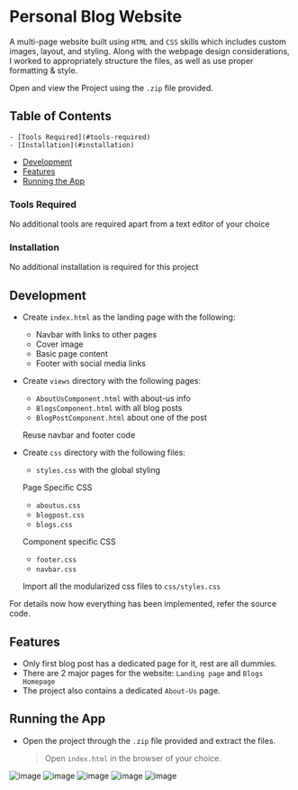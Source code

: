 # Personal Blog Website

A multi-page website built using `HTML` and `CSS` skills which includes custom images, layout, and styling. Along with the webpage design considerations, I worked to appropriately structure the files, as well as use proper formatting & style.

Open and view the Project using the `.zip` file provided.

## Table of Contents
	- [Tools Required](#tools-required)
	- [Installation](#installation)
- [Development](#development)
- [Features](#features)
- [Running the App](#running-the-app)

### Tools Required

No additional tools are required apart from a text editor of your choice

### Installation

No additional installation is required for this project

## Development

* Create `index.html` as the landing page with the following:
  * Navbar with links to other pages
  * Cover image 
  * Basic page content
  * Footer with social media links
  
* Create `views` directory with the following pages:
  * `AboutUsComponent.html` with about-us info
  * `BlogsComponent.html` with all blog posts
  * `BlogPostComponent.html` about one of the post
  
  Reuse navbar and footer code

* Create `css` directory with the following files:
  * `styles.css` with the global styling
  
  Page Specific CSS
  * `aboutus.css`
  * `blogpost.css`
  * `blogs.css`
  
  Component specific CSS
  * `footer.css`
  * `navbar.css`

  Import all the modularized css files to `css/styles.css`

For details now how everything has been implemented, refer the source code.

## Features

* Only first blog post has a dedicated page for it, rest are all dummies.
* There are 2 major pages for the website: `Landing page` and `Blogs Homepage`
* The project also contains a dedicated `About-Us` page.

## Running the App

* Open the project through the `.zip` file provided and extract the files. 
  > Open `index.html` in the browser of your choice.


![image](https://user-images.githubusercontent.com/55940353/129017677-8348872d-d4ee-4961-85b5-9052f7a68b6e.png)
![image](https://user-images.githubusercontent.com/55940353/129017737-697d8aff-3e7a-4577-96a7-45047b500024.png)
![image](https://user-images.githubusercontent.com/55940353/129017789-61bc0bb8-0b1e-4b85-9c0c-425121fc448c.png)
![image](https://user-images.githubusercontent.com/55940353/129017843-5eb7823a-2cba-4ce8-a7ad-1a5fc8df5ed3.png)
![image](https://user-images.githubusercontent.com/55940353/129017906-8260a3d9-81a3-4d64-8adc-dd64a52c58f6.png)



